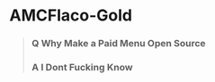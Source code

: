 # AMCFlaco-Gold

>    ### Q Why Make a Paid Menu Open Source
> 
>    ### A I Dont Fucking Know
> 
> 
